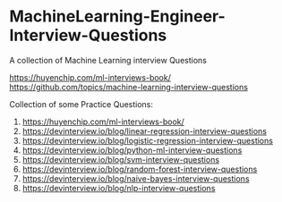 # MachineLearning-Engineer-Interview-Questions
A collection of Machine Learning interview Questions 

https://huyenchip.com/ml-interviews-book/
https://github.com/topics/machine-learning-interview-questions

Collection of some Practice Questions:
1. https://huyenchip.com/ml-interviews-book/
2. https://devinterview.io/blog/linear-regression-interview-questions
3. https://devinterview.io/blog/logistic-regression-interview-questions
4. https://devinterview.io/blog/python-ml-interview-questions
5. https://devinterview.io/blog/svm-interview-questions
6. https://devinterview.io/blog/random-forest-interview-questions
7. https://devinterview.io/blog/naive-bayes-interview-questions
8. https://devinterview.io/blog/nlp-interview-questions
